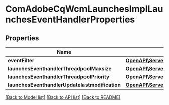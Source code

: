# ComAdobeCqWcmLaunchesImplLaunchesEventHandlerProperties

## Properties
Name | Type | Description | Notes
------------ | ------------- | ------------- | -------------
**eventFilter** | [**OpenAPI\Server\Model\ConfigNodePropertyString**](ConfigNodePropertyString.md) |  | [optional] 
**launchesEventhandlerThreadpoolMaxsize** | [**OpenAPI\Server\Model\ConfigNodePropertyInteger**](ConfigNodePropertyInteger.md) |  | [optional] 
**launchesEventhandlerThreadpoolPriority** | [**OpenAPI\Server\Model\ConfigNodePropertyDropDown**](ConfigNodePropertyDropDown.md) |  | [optional] 
**launchesEventhandlerUpdatelastmodification** | [**OpenAPI\Server\Model\ConfigNodePropertyBoolean**](ConfigNodePropertyBoolean.md) |  | [optional] 

[[Back to Model list]](../README.md#documentation-for-models) [[Back to API list]](../README.md#documentation-for-api-endpoints) [[Back to README]](../README.md)


